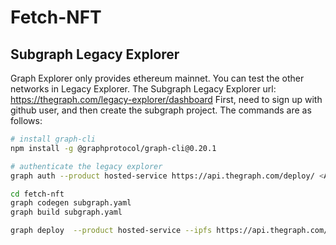# Fetch-NFT

## Subgraph Legacy Explorer

Graph Explorer only provides ethereum mainnet. You can test the other networks in Legacy Explorer.
The Subgraph Legacy Explorer url: https://thegraph.com/legacy-explorer/dashboard
First, need to sign up with github user, and then create the subgraph project. The commands are as follows:

```bash
# install graph-cli
npm install -g @graphprotocol/graph-cli@0.20.1

# authenticate the legacy explorer
graph auth --product hosted-service https://api.thegraph.com/deploy/ <ACCESS TOKEN>

cd fetch-nft
graph codegen subgraph.yaml
graph build subgraph.yaml 

graph deploy  --product hosted-service --ipfs https://api.thegraph.com/ipfs/ --node https://api.thegraph.com/deploy/ <GITHUB_USER/SUBGRAPH_NAME>
```